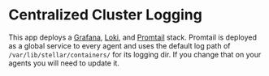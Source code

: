 # Centralized Cluster Logging
This app deploys a [Grafana](https://grafana.com/grafana/), [Loki](https://grafana.com/logs/),
and [Promtail](https://grafana.com/docs/loki/latest/clients/promtail/) stack. Promtail is deployed
as a global service to every agent and uses the default log path of `/var/lib/stellar/containers/`
for its logging dir. If you change that on your agents you will need to update it.
